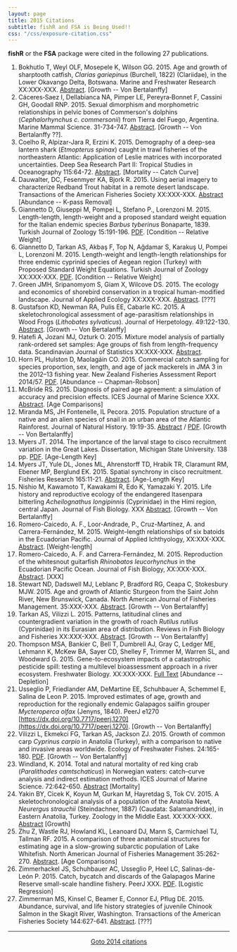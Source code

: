 ```yaml
---
layout: page
title: 2015 Citations
subtitle: fishR and FSA is Being Used!!
css: "/css/exposure-citation.css"
---
```


**fishR** or the **FSA** package were cited in the following <span id="contact-div">27</span> publications.

1. Bokhutlo T, Weyl OLF, Mosepele K, Wilson GG.  2015.  Age and growth of sharptooth catfish, *Clarias gariepinus* (Burchell, 1822) (Clariidae), in the Lower Okavango Delta, Botswana.  Marine and Freshwater Research XX:XXX-XXX.  [Abstract](http://www.publish.csiro.au/paper/MF13322.htm).  [Growth -- Von Bertalanffy]
1. Cáceres‐Saez I, Dellabianca NA, Pimper LE, Pereyra‐Bonnet F, Cassini GH, Goodall RNP.  2015.  Sexual dimorphism and morphometric relationships in pelvic bones of Commerson's dolphins (*Cephalorhynchus c. commersonii*) from Tierra del Fuego, Argentina.  Marine Mammal Science.  31-734-747.  [Abstract](http://onlinelibrary.wiley.com/enhanced/doi/10.1111/mms.12172/). [Growth -- Von Bertalanffy ??].
1. Coelho R, Alpizar-Jara R, Erzini K.  2015.  Demography of a deep-sea lantern shark (*Etmopterus spinax*) caught in trawl fisheries of the northeastern Atlantic: Application of Leslie matrices with incorporated uncertainties.  Deep Sea Research Part II: Tropical Studies in Oceanography 115:64-72.  [Abstract](http://www.sciencedirect.com/science/article/pii/S0967064514000265).  [Mortality -- Catch Curve]
1. Dauwalter, DC, Fesenmyer KA, Bjork R.  2015.  Using aerial imagery to characterize Redband Trout habitat in a remote desert landscape.  Transactions of the American Fisheries Society XX:XXX-XXX.  [Abstract](http://www.tandfonline.com/doi/abs/10.1080/00028487.2015.1088471)  [Abundance -- K-pass Removal]
1. Giannetto D, Giuseppi M, Pompei L, Stefano P., Lorenzoni M.  2015.  Length-length, length-weight and a proposed standard weight equation for the Italian endemic species *Barbus tyberinus* Bonaparte, 1839.  Turkish Journal of Zoology 15:191-196.  [PDF](http://www.trjfas.org/pdf/issue_15_01/0122.pdf).  [Condition -- Relative Weight]
1. Giannetto D, Tarkan AS, Akbaş F, Top N, Ağdamar S, Karakuş U, Pompei L, Lorenzoni M.  2015.  Length-weight and length-length relationships for three endemic cyprinid species of Aegean region (Turkey) with Proposed Standard Weight Equations.  Turkish Journal of Zoology XX:XXX-XXX.  [PDF](http://online.journals.tubitak.gov.tr/openInPressDocument.htm?fileID=567642&amp;no=107912&amp;fileType=Report%20Document).  [Condition -- Relative Weight]
1. Green JMH, Sripanomyom S, Giam X, Wilcove DS.  2015.  <span class="mainTitle">The ecology and economics of shorebird conservation in a tropical human-modified landscape.  Journal of Applied Ecology XX:XXX-XXX.  [Abstract](http://onlinelibrary.wiley.com/doi/10.1111/1365-2664.12508/abstract).  [???]</span>
1. Gustafson KD, Newman RA, Pulis EE, Cabarle KC.  2015.  A skeletochronological assessment of age-parasitism relationships in Wood Frogs (*Lithobates sylvaticus*).  Journal of Herpetology.  49:122-130.  [Abstract](http://www.journalofherpetology.org/doi/abs/10.1670/13-118).  [Growth -- Von Bertalanffy]
1. Hatefi A, Jozani MJ, Ozturk O.  2015.  Mixture model analysis of partially rank-ordered set samples: Age groups of fish from length-frequency data.  Scandinavian Journal of Statistics XX:XXX-XXX.  [Abstract](http://onlinelibrary.wiley.com/doi/10.1111/sjos.12140/full).
1. Horn PL, Hulston D, Maolagáin CO.  2015.  Commercial catch sampling for species proportion, sex, length, and age of jack mackerels in JMA 3 in the 2012–13 fishing year.  New Zealand Fisheries Assessment Report 2014/57.  [PDF](http://docs.niwa.co.nz/library/public/FAR-2014-57.pdf).  [Abundance -- Chapman-Robson]
1. McBride RS.  2015.  Diagnosis of paired age agreement: a simulation of accuracy and precision effects.  ICES Journal of Marine Science XXX.  [Abstract](http://icesjms.oxfordjournals.org/content/early/2015/03/30/icesjms.fsv047.short).  [Age Comparisons]
1. Miranda MS, JH Fontenelle, IL Pecora.  2015.  Population structure of a native and an alien species of snail in an urban area of the Atlantic Rainforest.  Journal of Natural History.  19:19-35.  [Abstract](http://www.tandfonline.com/doi/abs/10.1080/00222933.2014.930756) / [PDF](https://www.researchgate.net/publication/263848164_Population_structure_of_a_native_and_an_alien_species_of_snail_in_an_urban_area_of_the_Atlantic_Rainforest). [Growth -- Von Bertalanffy]
1. Myers JT.  2014. The importance of the larval stage to cisco recruitment variation in the Great Lakes.  Dissertation, Michigan State University.  138 pp.  [PDF](http://qfc.fw.msu.edu/Publications/Theses_Dissertations/2015/Myers_Dissertation_02_24_15.pdf).  [Age-Length Key]
1. Myers JT, Yule DL, Jones ML, Ahrenstorff TD, Hrabik TR, Claramunt RM, Ebener MP, Berglund EK.  2015.  Spatial synchrony in cisco recruitment.  Fisheries Research 165:11-21.  [Abstract](http://www.sciencedirect.com/science/article/pii/S0165783615000028).  [Age-Length Key]
1. Nishio M, Kawamoto T, Kawakami R, Edo K, Yamazaki Y.  2015.  Life history and reproductive ecology of the endangered Itasenpara bitterling *Acheilognathus longipinnis* (Cyprinidae) in the Himi region, central Japan.  Journal of Fish Biology.  XXX  [Abstract](http://onlinelibrary.wiley.com/doi/10.1111/jfb.12739/abstract;jsessionid=5D2AC4215FC5960896C29AE62D5D1300.f02t04?userIsAuthenticated=false&amp;deniedAccessCustomisedMessage=).  [Growth -- Von Bertalanffy]
1. Romero-Caicedo, A. F., Loor-Andrade, P., Cruz-Martínez, A. and Carrera-Fernández, M.  2015.  Weight–length relationships of six batoids in the Ecuadorian Pacific.  Journal of Applied Ichthyology, XX:XXX-XXX.  [Abstract](http://onlinelibrary.wiley.com/doi/10.1111/jai.12829/abstract).  [Weight-length]
1. Romero-Caicedo, A. F. and Carrera-Fernández, M.  2015.  Reproduction of the whitesnout guitarfish *Rhinobatos leucorhynchus* in the Ecuadorian Pacific Ocean.  Journal of Fish Biology, XX:XXX-XXX.  [Abstract](http://onlinelibrary.wiley.com/doi/10.1111/jfb.12794/full).  [XXX]
1. Stewart ND, Dadswell MJ, Leblanc P, Bradford RG, Ceapa C, Stokesbury MJW.  2015.  Age and growth of Atlantic Sturgeon from the Saint John River, New Brunswick, Canada.  North American Journal of Fisheries Management.  35:XXX-XXX.  [Abstract](http://www.tandfonline.com/doi/abs/10.1080/02755947.2015.1011359#.VTHK2yFVhBc).  [Growth -- Von Bertalanffy]
1. Tarkan AS, Vilizzi L.  2015.  Patterns, latitudinal clines and countergradient variation in the growth of roach *Rutilus rutilus* (Cyprinidae) in its Eurasian area of distribution.  Reviews in Fish Biology and Fisheries XX:XXX-XXX.  [Abstract](http://link.springer.com/article/10.1007/s11160-015-9398-6#).  [Growth -- Von Bertalanffy]
1. Thompson MSA, Bankier C, Bell T, Dumbrell AJ, Gray C, Ledger ME, Lehmann K, McKew BA, Sayer CD, Shelley F, Trimmer M, Warren SL, and Woodward G.  2015.  Gene-to-ecosystem impacts of a catastrophic pesticide spill: testing a multilevel bioassessment approach in a river ecosystem.  Freshwater Biology.  XX:XXX-XXX. [Full Text](http://onlinelibrary.wiley.com/doi/10.1111/fwb.12676/full)  [Abundance -- Depletion]
1. Usseglio P, Friedlander AM, DeMartine EE, Schuhbauer A, Schemmel E, Salina de Leon P.  2015.  Improved estimates of age, growth and reproduction for the regionally endemic Galapagos sailfin grouper *Mycteroperca olfax* (Jenyns, 1840).  PeerJ e1270 [https://dx.doi.org/10.7717/peerj.1270](https://dx.doi.org/10.7717/peerj.1270).  [Growth -- Von Bertalanffy]
1. Vilizzi L, Ekmekci FG, Tarkan AS, Jackson ZJ.  2015.  Growth of common carp *Cyprinus carpio* in Anatolia (Turkey), with a comparison to native and invasive areas worldwide.  Ecology of Freshwater Fishes.  24:165-180.  [PDF](http://onlinelibrary.wiley.com/doi/10.1111/eff.12141/pdf).  [Growth -- Von Bertalanffy]
1. Windland, K.  2014.  Total and natural mortality of red king crab (*Paralithodes camtschaticus*) in Norwegian waters: catch–curve analysis and indirect estimation methods.  ICES Journal of Marine Science.  72:642-650.  [Abstract](http://icesjms.oxfordjournals.org/content/early/2014/08/18/icesjms.fsu138.abstract)  [Mortality]
1. Yakin BY, Cicek K, Koyun M, Gurkan M, Hayretdag S, Tok CV.  2015.  A skeletochronological analysis of a population of the Anatolia Newt, *Neurergus strauchii* (Steindachner, 1887) (Caudata: Salamandridae), in Eastern Anatolia, Turkey.  Zoology in the Middle East.  XX:XXX-XXX.  [Abstract](http://www.tandfonline.com/doi/abs/10.1080/09397140.2015.1101926)  [Growth]
1. Zhu Z, Wastle RJ, Howland KL, Leanoard DJ, Mann S, Carmichael TJ, Tallman RF.  2015.  A comparison of three anatomical structures for estimating age in a slow-growing subarctic population of Lake Whitefish.  North American Journal of Fisheries Management 35:262-270.  [Abstract](http://www.tandfonline.com/doi/full/10.1080/02755947.2014.996683#abstract).  [Age Comparisons]
1. Zimmerhackel JS, Schuhbauer AC, Usseglio P, Heel LC, Salinas-de-León P.  2015.  Catch, bycatch and discards of the Galapagos Marine Reserve small-scale handline fishery.  PeerJ XXX.  [PDF](https://peerj.com/preprints/829.pdf). [Logistic Regression]
1. Zimmerman MS, Kinsel C, Beamer E, Connor EJ, Pflug DE.  2015.  Abundance, survival, and life history strategies of juvenile Chinook Salmon in the Skagit River, Washington.  Transactions of the American Fisheries Society  144:627-641.  [Abstract](http://www.tandfonline.com/doi/abs/10.1080/00028487.2015.1017658).  [???]

-----
<p style="text-align: center;"><a href="exposure-citations14.html">Goto 2014 citations</a></p>
